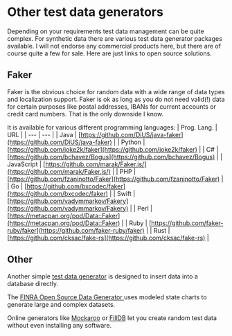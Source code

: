 # Other test data generators

Depending on your requirements test data management can be quite complex. For synthetic data there are various test data generator packages available. I will not endorse any commercial products here, but there are of course quite a few for sale. Here are just links to open source solutions.

## Faker

Faker is the obvious choice for random data with a wide range of data types and localization support. Faker is ok as long as you do not need valid(!) data for certain purposes like postal addresses, IBANs for current accounts or credit card numbers. That is the only downside I know.

It is available for various different programming languages:
| Prog. Lang. | URL |
| --- | --- |
| Java | [https://github.com/DiUS/java-faker](https://github.com/DiUS/java-faker) |
| Python | [https://github.com/joke2k/faker](https://github.com/joke2k/faker) |
| C# | [https://github.com/bchavez/Bogus](https://github.com/bchavez/Bogus) |
| JavaScript | [https://github.com/marak/Faker.js/](https://github.com/marak/Faker.js/) |
| PHP | [https://github.com/fzaninotto/Faker](https://github.com/fzaninotto/Faker) |
| Go | [https://github.com/bxcodec/faker](https://github.com/bxcodec/faker) |
| Swift | [https://github.com/vadymmarkov/Fakery](https://github.com/vadymmarkov/Fakery) |
| Perl | [https://metacpan.org/pod/Data::Faker](https://metacpan.org/pod/Data::Faker) |
| Ruby | [https://github.com/faker-ruby/faker](https://github.com/faker-ruby/faker) |
| Rust | [https://github.com/cksac/fake-rs](https://github.com/cksac/fake-rs) |

## Other

Another simple [test data generator](https://github.com/presidentio/test-data-generator) is designed to insert data into a database directly.

The [FINRA Open Source Data Generator ](http://finraos.github.io/DataGenerator/) uses modeled state charts to generate large and complex datasets.

Online generators like [Mockaroo](https://www.mockaroo.com/) or [FillDB](http://filldb.info/) let you create random test data without even installing any software.

